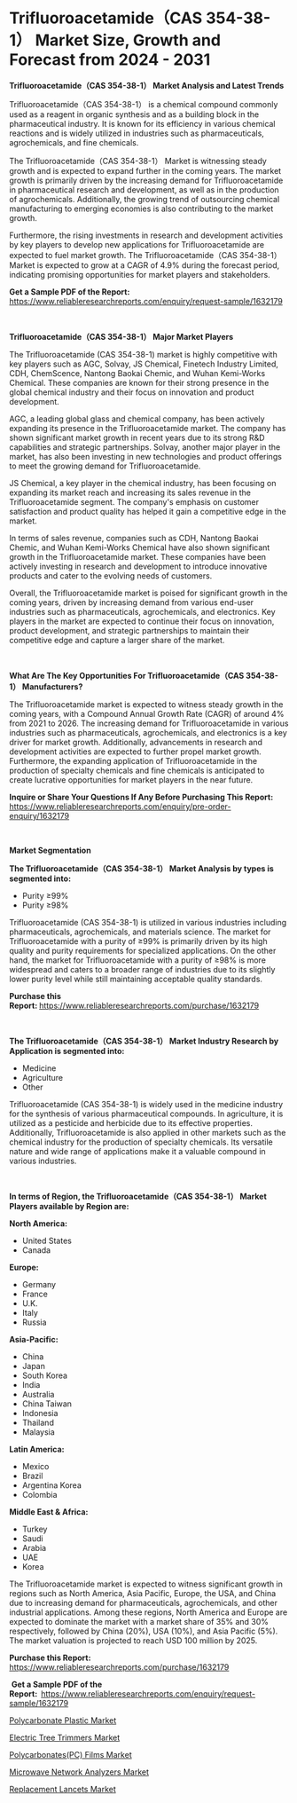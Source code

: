 <p><h1>Trifluoroacetamide（CAS 354-38-1） Market Size, Growth and Forecast from 2024 - 2031</h1></p><p><strong>Trifluoroacetamide（CAS 354-38-1） Market Analysis and Latest Trends</strong></p>
<p><p>Trifluoroacetamide（CAS 354-38-1） is a chemical compound commonly used as a reagent in organic synthesis and as a building block in the pharmaceutical industry. It is known for its efficiency in various chemical reactions and is widely utilized in industries such as pharmaceuticals, agrochemicals, and fine chemicals.</p><p>The Trifluoroacetamide（CAS 354-38-1） Market is witnessing steady growth and is expected to expand further in the coming years. The market growth is primarily driven by the increasing demand for Trifluoroacetamide in pharmaceutical research and development, as well as in the production of agrochemicals. Additionally, the growing trend of outsourcing chemical manufacturing to emerging economies is also contributing to the market growth.</p><p>Furthermore, the rising investments in research and development activities by key players to develop new applications for Trifluoroacetamide are expected to fuel market growth. The Trifluoroacetamide（CAS 354-38-1） Market is expected to grow at a CAGR of 4.9% during the forecast period, indicating promising opportunities for market players and stakeholders.</p></p>
<p><strong>Get a Sample PDF of the Report:&nbsp;</strong> <a href="https://www.reliableresearchreports.com/enquiry/request-sample/1632179">https://www.reliableresearchreports.com/enquiry/request-sample/1632179</a></p>
<p>&nbsp;</p>
<p><strong>Trifluoroacetamide（CAS 354-38-1） Major Market Players</strong></p>
<p><p>The Trifluoroacetamide (CAS 354-38-1) market is highly competitive with key players such as AGC, Solvay, JS Chemical, Finetech Industry Limited, CDH, ChemScence, Nantong Baokai Chemic, and Wuhan Kemi-Works Chemical. These companies are known for their strong presence in the global chemical industry and their focus on innovation and product development.</p><p>AGC, a leading global glass and chemical company, has been actively expanding its presence in the Trifluoroacetamide market. The company has shown significant market growth in recent years due to its strong R&D capabilities and strategic partnerships. Solvay, another major player in the market, has also been investing in new technologies and product offerings to meet the growing demand for Trifluoroacetamide.</p><p>JS Chemical, a key player in the chemical industry, has been focusing on expanding its market reach and increasing its sales revenue in the Trifluoroacetamide segment. The company's emphasis on customer satisfaction and product quality has helped it gain a competitive edge in the market.</p><p>In terms of sales revenue, companies such as CDH, Nantong Baokai Chemic, and Wuhan Kemi-Works Chemical have also shown significant growth in the Trifluoroacetamide market. These companies have been actively investing in research and development to introduce innovative products and cater to the evolving needs of customers.</p><p>Overall, the Trifluoroacetamide market is poised for significant growth in the coming years, driven by increasing demand from various end-user industries such as pharmaceuticals, agrochemicals, and electronics. Key players in the market are expected to continue their focus on innovation, product development, and strategic partnerships to maintain their competitive edge and capture a larger share of the market.</p></p>
<p>&nbsp;</p>
<p><strong>What Are The Key Opportunities For Trifluoroacetamide（CAS 354-38-1） Manufacturers?</strong></p>
<p><p>The Trifluoroacetamide market is expected to witness steady growth in the coming years, with a Compound Annual Growth Rate (CAGR) of around 4% from 2021 to 2026. The increasing demand for Trifluoroacetamide in various industries such as pharmaceuticals, agrochemicals, and electronics is a key driver for market growth. Additionally, advancements in research and development activities are expected to further propel market growth. Furthermore, the expanding application of Trifluoroacetamide in the production of specialty chemicals and fine chemicals is anticipated to create lucrative opportunities for market players in the near future.</p></p>
<p><strong>Inquire or Share Your Questions If Any Before Purchasing This Report:</strong> <a href="https://www.reliableresearchreports.com/enquiry/pre-order-enquiry/1632179">https://www.reliableresearchreports.com/enquiry/pre-order-enquiry/1632179</a></p>
<p>&nbsp;</p>
<p><strong>Market Segmentation</strong></p>
<p><strong>The Trifluoroacetamide（CAS 354-38-1） Market Analysis by types is segmented into:</strong></p>
<p><ul><li>Purity ≥99%</li><li>Purity ≥98%</li></ul></p>
<p><p>Trifluoroacetamide (CAS 354-38-1) is utilized in various industries including pharmaceuticals, agrochemicals, and materials science. The market for Trifluoroacetamide with a purity of ≥99% is primarily driven by its high quality and purity requirements for specialized applications. On the other hand, the market for Trifluoroacetamide with a purity of ≥98% is more widespread and caters to a broader range of industries due to its slightly lower purity level while still maintaining acceptable quality standards.</p></p>
<p><strong>Purchase this Report:&nbsp;</strong><a href="https://www.reliableresearchreports.com/purchase/1632179">https://www.reliableresearchreports.com/purchase/1632179</a></p>
<p>&nbsp;</p>
<p><strong>The Trifluoroacetamide（CAS 354-38-1） Market Industry Research by Application is segmented into:</strong></p>
<p><ul><li>Medicine</li><li>Agriculture</li><li>Other</li></ul></p>
<p><p>Trifluoroacetamide (CAS 354-38-1) is widely used in the medicine industry for the synthesis of various pharmaceutical compounds. In agriculture, it is utilized as a pesticide and herbicide due to its effective properties. Additionally, Trifluoroacetamide is also applied in other markets such as the chemical industry for the production of specialty chemicals. Its versatile nature and wide range of applications make it a valuable compound in various industries.</p></p>
<p>&nbsp;</p>
<p><strong>In terms of Region, the Trifluoroacetamide（CAS 354-38-1） Market Players available by Region are:</strong></p>
<p>
    <p> <strong> North America: </strong>
        <ul>
            <li>United States</li>
            <li>Canada</li>
        </ul>
        </p> 
    <p> <strong> Europe: </strong>
        <ul>
            <li>Germany</li>
            <li>France</li>
            <li>U.K.</li>
            <li>Italy</li>
            <li>Russia</li>
        </ul>
        </p> 
    <p> <strong> Asia-Pacific: </strong>
        <ul>
            <li>China</li>
            <li>Japan</li>
            <li>South Korea</li>
            <li>India</li>
            <li>Australia</li>
            <li>China Taiwan</li>
            <li>Indonesia</li>
            <li>Thailand</li>
            <li>Malaysia</li>
        </ul>
        </p> 
    <p> <strong> Latin America: </strong>
        <ul>
            <li>Mexico</li>
            <li>Brazil</li>
            <li>Argentina Korea</li>
            <li>Colombia</li>
        </ul>
        </p> 
    <p> <strong> Middle East & Africa: </strong>
        <ul>
            <li>Turkey</li>
            <li>Saudi</li>
            <li>Arabia</li>
            <li>UAE</li>
            <li>Korea</li>
        </ul>
    </p>
    </p>
<p><p>The Trifluoroacetamide market is expected to witness significant growth in regions such as North America, Asia Pacific, Europe, the USA, and China due to increasing demand for pharmaceuticals, agrochemicals, and other industrial applications. Among these regions, North America and Europe are expected to dominate the market with a market share of 35% and 30% respectively, followed by China (20%), USA (10%), and Asia Pacific (5%). The market valuation is projected to reach USD 100 million by 2025.</p></p>
<p><strong>Purchase this Report: </strong><a href="https://www.reliableresearchreports.com/purchase/1632179">https://www.reliableresearchreports.com/purchase/1632179</a></p>
<p>&nbsp;<strong>Get a Sample PDF of the Report:&nbsp;&nbsp;</strong><a href="https://www.reliableresearchreports.com/enquiry/request-sample/1632179">https://www.reliableresearchreports.com/enquiry/request-sample/1632179</a></p>
<p><strong></strong></p>
<p><p><a href="https://mire-aunt-385.notion.site/Polycarbonate-Plastic-Market-Size-Growth-and-Forecast-from-2024-2031-6894fb02b1cf4ce19b9ddc65b2ebe286">Polycarbonate Plastic Market</a></p><p><a href="https://view.publitas.com/reportprime-1/electric-tree-trimmers-market-size-growing-and-forecasted-for-period-from-2024-2031-and-provides-complete-market-analysis-of-this-market/">Electric Tree Trimmers Market</a></p><p><a href="https://invited-way-688.notion.site/Polycarbonates-PC-Films-Market-Size-Growth-and-Forecast-from-2024-2031-dc1c4e1c2a454c948e38fd89aa89a22b">Polycarbonates(PC) Films Market</a></p><p><a href="https://view.publitas.com/reportprime-1/microwave-network-analyzers-market-size-growth-outlook-from-2024-to-2031-projecting-at-markets-trends-analysis-by-application-regional-outlook-and-revenue/">Microwave Network Analyzers Market</a></p><p><a href="https://github.com/danielneavesallisons03mba/Market-Research-Report-List-1/blob/main/replacement-lancets-market.md">Replacement Lancets Market</a></p></p>
